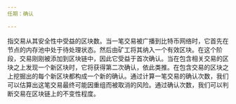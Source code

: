 ```yaml
---
任期：确认

---
```

指交易从其安全性中受益的区块数。当一笔交易被广播到比特币网络时，它首先在节点的内存池中处于待处理状态。然后由矿工将其纳入一个有效区块。在这个阶段，交易刚刚被添加到区块链中，因此它受益于首次确认。当在包含相关交易的区块之上发现一个新区块时，它将获得第二次确认，依此类推。在包含交易的区块之上挖掘出的每个新区块都构成一个新的确认。通过计算一笔交易的确认次数，我们可以估算出这笔交易最终可能因重组而被取消的风险。通过确认次数，我们可以判断交易在区块链上的不变性程度。